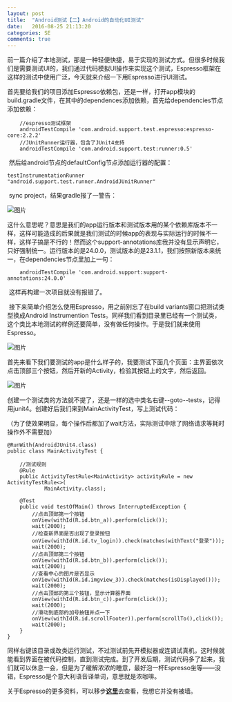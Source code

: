 ```yaml
---
layout: post
title:  "Android测试【二】Android的自动化UI测试"
date:   2016-08-25 21:13:20
categories: SE
comments: true
---
```


​	前一篇介绍了本地测试，那是一种轻便快捷，易于实现的测试方式。但很多时候我们是需要测试UI的，我们通过代码模拟UI操作来实现这个测试，Espresso框架在这样的测试中使用广泛，今天就来介绍一下用Espresso进行UI测试。

​	首先要给我们的项目添加Espresso依赖包，还是一样，打开app模块的build.gradle文件，在其中的dependences添加依赖，首先给dependencies节点添加依赖：

```
    //espresso测试框架
    androidTestCompile 'com.android.support.test.espresso:espresso-core:2.2.2'
    //JUnitRunner运行器，包含了JUnit4支持
    androidTestCompile 'com.android.support.test:runner:0.5'
```

​	然后给android节点的defaultConfig节点添加运行器的配置：

```
testInstrumentationRunner "android.support.test.runner.AndroidJUnitRunner"
```

​	sync project，结果gradle报了一警告：

![图片](http://obdvl7z18.bkt.clouddn.com/img/20160825/01.jpg)

​	这什么意思呢？意思是我们的app运行版本和测试版本用的某个依赖库版本不一样，这样可能造成的后果就是我们测试的时候app的表现与实际运行的时候不一样，这样子搞是不行的！然而这个support-annotations库我并没有显示声明它，只好强制统一。运行版本的是24.0.0，测试版本的是23.1.1，我们按照新版本来统一，在dependencies节点里加上一句：

```
    androidTestCompile 'com.android.support:support-annotations:24.0.0'
```

​	这样再构建一次项目就没有报错了。

​	接下来简单介绍怎么使用Espresso，用之前别忘了在build variants窗口把测试类型换成Android Instrumention Tests。同样我们看到目录里已经有一个测试类，这个类比本地测试的样例还要简单，没有做任何操作。于是我们就来使用Espresso。

![图片](http://obdvl7z18.bkt.clouddn.com/img/20160825/02.jpg)

​	首先来看下我们要测试的app是什么样子的，我要测试下面几个页面：主界面依次点击顶部三个按钮，然后开新的Activity，检验其按钮上的文字，然后返回。

![图片](http://obdvl7z18.bkt.clouddn.com/img/20160825/03.jpeg)

​	创建一个测试类的方法就不提了，还是一样的选中类名右键--goto--tests，记得用junit4。创建好后我们来到MainActivityTest，写上测试代码：

（为了使效果明显，每个操作后都加了wait方法，实际测试中除了网络请求等耗时操作外不需要加）

```
@RunWith(AndroidJUnit4.class)
public class MainActivityTest {

    //测试规则
    @Rule
    public ActivityTestRule<MainActivity> activityRule = new ActivityTestRule<>(
            MainActivity.class);

    @Test
    public void testOfMain() throws InterruptedException {
        //点击顶部第一个按钮
        onView(withId(R.id.btn_a)).perform(click());
        wait(2000);
        //检查新界面是否出现了登录按钮
        onView(withId(R.id.tv_login)).check(matches(withText("登录")));
        wait(2000);
        //点击顶部第二个按钮
        onView(withId(R.id.btn_b)).perform(click());
        wait(2000);
        //查看中心的图片是否显示
        onView(withId(R.id.imgview_3)).check(matches(isDisplayed()));
        wait(2000);
        //点击顶部的第三个按钮，显示计算器界面
        onView(withId(R.id.btn_c)).perform(click());
        wait(2000);
        //滑动到底部的加号按钮并点一下
        onView(withId(R.id.scrollFooter)).perform(scrollTo(),click());
        wait(2000);
    }
}
```

​	同样右键该目录或改类运行测试，不过测试前先开模拟器或连调试真机，这时候就能看到界面在被代码控制，直到测试完成。到了开发后期，测试代码多了起来，我们就可以休息一会，但是为了缓解浓浓的睡意，最好泡一杯Espresso坐等——没错，Espresso是个意大利语音译单词，意思就是浓咖啡。

关于Espresso的更多资料，可以移步[**这里**][link1]去查看，我想它并没有被墙。

[link1]: https://google.github.io/android-testing-support-library/docs/index.html